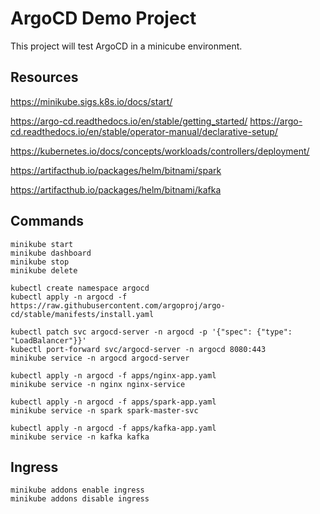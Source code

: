 # ArgoCD Demo Project
This project will test ArgoCD in a minicube environment.

## Resources
https://minikube.sigs.k8s.io/docs/start/

https://argo-cd.readthedocs.io/en/stable/getting_started/
https://argo-cd.readthedocs.io/en/stable/operator-manual/declarative-setup/

https://kubernetes.io/docs/concepts/workloads/controllers/deployment/

https://artifacthub.io/packages/helm/bitnami/spark

https://artifacthub.io/packages/helm/bitnami/kafka

## Commands
```
minikube start
minikube dashboard
minikube stop
minikube delete

kubectl create namespace argocd
kubectl apply -n argocd -f https://raw.githubusercontent.com/argoproj/argo-cd/stable/manifests/install.yaml

kubectl patch svc argocd-server -n argocd -p '{"spec": {"type": "LoadBalancer"}}'
kubectl port-forward svc/argocd-server -n argocd 8080:443
minikube service -n argocd argocd-server

kubectl apply -n argocd -f apps/nginx-app.yaml
minikube service -n nginx nginx-service

kubectl apply -n argocd -f apps/spark-app.yaml
minikube service -n spark spark-master-svc

kubectl apply -n argocd -f apps/kafka-app.yaml
minikube service -n kafka kafka
```

## Ingress
```
minikube addons enable ingress
minikube addons disable ingress
```
